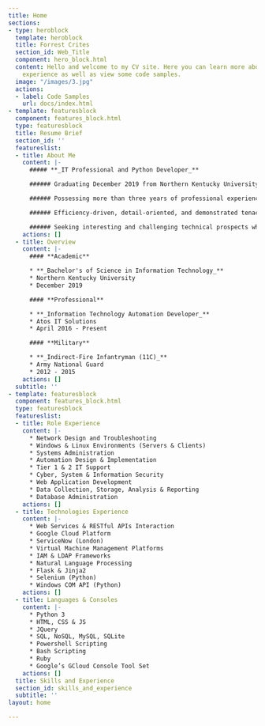 ```yaml
---
title: Home
sections:
- type: heroblock
  template: heroblock
  title: Forrest Crites
  section_id: Web_Title
  component: hero_block.html
  content: Hello and welcome to my CV site. Here you can learn more about my professional
    experience as well as view some code samples.
  image: "/images/3.jpg"
  actions:
  - label: Code Samples
    url: docs/index.html
- template: featuresblock
  component: features_block.html
  type: featuresblock
  title: Resume Brief
  section_id: ''
  featureslist:
  - title: About Me
    content: |-
      ##### **_IT Professional and Python Developer_**

      ###### Graduating December 2019 from Northern Kentucky University with a Bachelor of Science in Computer Information Technology with a concentration in Cyber Security.

      ###### Possessing more than three years of professional experience in IT while interacting with a broad range of technologies. Additionally, more than three years of consistent and diverse utilization of the Python language in a professional environment.

      ###### Efficiency-driven, detail-oriented, and demonstrated tenacity in learning and solving difficult problems.

      ###### Seeking interesting and challenging technical prospects where comprehensive IT knowledge compounded with coding abilities would be greatly beneficial to the team and organization.
    actions: []
  - title: Overview
    content: |-
      #### **Academic**

      * **_Bachelor's of Science in Information Technology_**
      * Northern Kentucky University
      * December 2019

      #### **Professional**

      * **_Information Technology Automation Developer_**
      * Atos IT Solutions
      * April 2016 - Present

      #### **Military**

      * **_Indirect-Fire Infantryman (11C)_**
      * Army National Guard
      * 2012 - 2015
    actions: []
  subtitle: ''
- template: featuresblock
  component: features_block.html
  type: featuresblock
  featureslist:
  - title: Role Experience
    content: |-
      * Network Design and Troubleshooting
      * Windows & Linux Environments (Servers & Clients)
      * Systems Administration
      * Automation Design & Implementation
      * Tier 1 & 2 IT Support
      * Cyber, System & Information Security
      * Web Application Development
      * Data Collection, Storage, Analysis & Reporting
      * Database Administration
    actions: []
  - title: Technologies Experience
    content: |-
      * Web Services & RESTful APIs Interaction
      * Google Cloud Platform
      * ServiceNow (London)
      * Virtual Machine Management Platforms
      * IAM & LDAP Frameworks
      * Natural Language Processing
      * Flask & Jinja2
      * Selenium (Python)
      * Windows COM API (Python)
    actions: []
  - title: Languages & Consoles
    content: |-
      * Python 3
      * HTML, CSS & JS
      * JQuery
      * SQL, NoSQL, MySQL, SQLite
      * Powershell Scripting
      * Bash Scripting
      * Ruby
      * Google’s GCloud Console Tool Set
    actions: []
  title: Skills and Experience
  section_id: skills_and_experience
  subtitle: ''
layout: home

---
```

